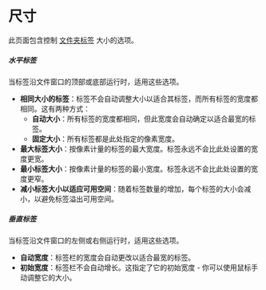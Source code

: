 # 尺寸

此页面包含控制 [文件夹标签](/Manual/basic_concepts/the_lister/tabs/README.zh.md) 大小的选项。

##### 水平标签

当标签沿文件窗口的顶部或底部运行时，适用这些选项。

- **相同大小的标签**：标签不会自动调整大小以适合其标签，而所有标签的宽度都相同。这有两种方式：         
  - **自动大小**：所有标签的宽度都相同，但此宽度会自动确定以适合最宽的标签。
  - **固定大小**：所有标签都是此处指定的像素宽度。
- **最大标签大小**：按像素计量的标签的最大宽度。标签永远不会比此处设置的宽度更宽。
- **最小标签大小**：按像素计量的标签的最小宽度。标签永远不会比此处设置的宽度更窄。
- **减小标签大小以适应可用空间**：随着标签数量的增加，每个标签的大小会减小，以避免标签溢出可用空间。

##### 垂直标签

当标签沿文件窗口的左侧或右侧运行时，适用这些选项。

- **自动宽度**：标签栏的宽度会自动更改以适合最宽的标签。
- **初始宽度**：标签栏不会自动增长。这指定了它的初始宽度 - 你可以使用鼠标手动调整它的大小。